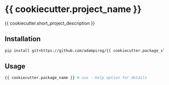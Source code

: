 # {{ cookiecutter.project_name }}

{{ cookiecutter.short_project_description }}


## Installation
```bash
pip install git+https://github.com/adampirog/{{ cookiecutter.package_slug }}
```

## Usage

```bash
{{ cookiecutter.package_name }} # use --help option for details
```
